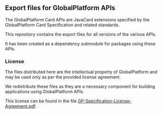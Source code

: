 ## Export files for GlobalPlatform APIs

The GlobalPlatform Card APIs are JavaCard extensions specified by the GlobalPlatform Card Specification and related standards.

This repository contains the export files for all versions of the various APIs.

It has been created as a dependency submodule for packages using these APIs.

### License

The files distributed here are the intellectual property of GlobalPlatform and may be used only as per the provided license agreement.

We redistribute these files as they are a necessary component for building applications using GlobalPlatform APIs.

This license can be found in the file [GP-Specification-License-Agreement.pdf](GP-Specification-License-Agreement.pdf).

